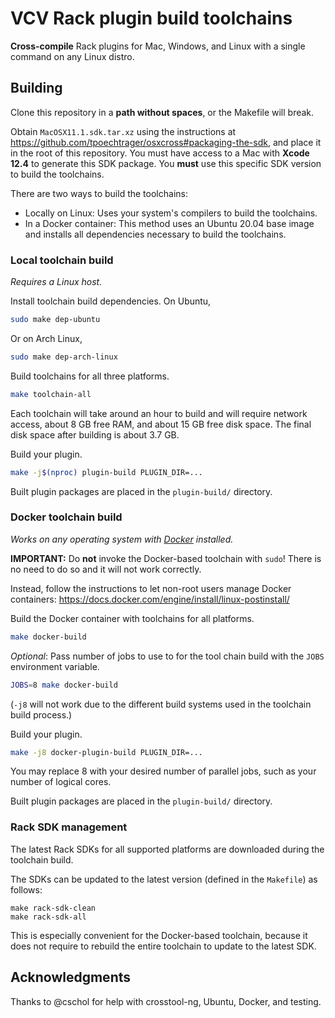 # VCV Rack plugin build toolchains

**Cross-compile** Rack plugins for Mac, Windows, and Linux with a single command on any Linux distro.

## Building

Clone this repository in a **path without spaces**, or the Makefile will break.

Obtain `MacOSX11.1.sdk.tar.xz` using the instructions at https://github.com/tpoechtrager/osxcross#packaging-the-sdk, and place it in the root of this repository.
You must have access to a Mac with **Xcode 12.4** to generate this SDK package. You **must** use this specific SDK version to build the toolchains.

There are two ways to build the toolchains:
- Locally on Linux: Uses your system's compilers to build the toolchains.
- In a Docker container: This method uses an Ubuntu 20.04 base image and installs all dependencies necessary to build the toolchains.

### Local toolchain build

*Requires a Linux host.*

Install toolchain build dependencies.
On Ubuntu,
```bash
sudo make dep-ubuntu
```
Or on Arch Linux,
```bash
sudo make dep-arch-linux
```

Build toolchains for all three platforms.
```bash
make toolchain-all
```
Each toolchain will take around an hour to build and will require network access, about 8 GB free RAM, and about 15 GB free disk space.
The final disk space after building is about 3.7 GB.

Build your plugin.
```bash
make -j$(nproc) plugin-build PLUGIN_DIR=...
```

Built plugin packages are placed in the `plugin-build/` directory.

### Docker toolchain build

*Works on any operating system with [Docker](https://www.docker.com/) installed.*

**IMPORTANT:** Do **not** invoke the Docker-based toolchain with `sudo`! There is no need to do so and it will not work correctly.

Instead, follow the instructions to let non-root users manage Docker containers: https://docs.docker.com/engine/install/linux-postinstall/

Build the Docker container with toolchains for all platforms.
```bash
make docker-build
```

*Optional*: Pass number of jobs to use to for the tool chain build with the `JOBS` environment variable.
```bash
JOBS=8 make docker-build
```
(`-j8` will not work due to the different build systems used in the toolchain build process.)

Build your plugin.
```bash
make -j8 docker-plugin-build PLUGIN_DIR=...
```
You may replace 8 with your desired number of parallel jobs, such as your number of logical cores.

Built plugin packages are placed in the `plugin-build/` directory.

### Rack SDK management

The latest Rack SDKs for all supported platforms are downloaded during the toolchain build.

The SDKs can be updated to the latest version (defined in the `Makefile`) as follows:

```
make rack-sdk-clean
make rack-sdk-all
```

This is especially convenient for the Docker-based toolchain, because it does not require to rebuild the entire toolchain to update to the latest SDK.

## Acknowledgments

Thanks to @cschol for help with crosstool-ng, Ubuntu, Docker, and testing.
